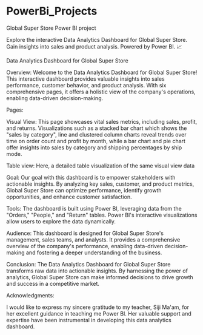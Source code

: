 # PowerBi_Projects
Global Super Store Power BI project 

Explore the interactive Data Analytics Dashboard for Global Super Store. Gain insights into sales and product analysis. Powered by Power BI. 📈

Data Analytics Dashboard for Global Super Store

Overview: Welcome to the Data Analytics Dashboard for Global Super Store! This interactive dashboard provides valuable insights into sales performance, customer behavior, and product analysis. With six comprehensive pages, it offers a holistic view of the company's operations, enabling data-driven decision-making.

Pages:

Visual View: This page showcases vital sales metrics, including sales, profit, and returns. Visualizations such as a stacked bar chart which shows the "sales by category", line and clustered column charts reveal trends over time on order count and profit by month, while a bar chart and pie chart offer insights into sales by category and shipping percentages by ship mode. 

Table view: Here, a detailed table visualization of the same visual view data 

Goal: Our goal with this dashboard is to empower stakeholders with actionable insights. By analyzing key sales, customer, and product metrics, Global Super Store can optimize performance, identify growth opportunities, and enhance customer satisfaction.

Tools: The dashboard is built using Power BI, leveraging data from the "Orders," "People," and "Return" tables. Power BI's interactive visualizations allow users to explore the data dynamically.

Audience: This dashboard is designed for Global Super Store's management, sales teams, and analysts. It provides a comprehensive overview of the company's performance, enabling data-driven decision-making and fostering a deeper understanding of the business.

Conclusion: The Data Analytics Dashboard for Global Super Store transforms raw data into actionable insights. By harnessing the power of analytics, Global Super Store can make informed decisions to drive growth and success in a competitive market.


Acknowledgments:

I would like to express my sincere gratitude to my teacher, Siji Ma'am, for her excellent guidance in teaching me Power BI. Her valuable support and expertise have been instrumental in developing this data analytics dashboard.
